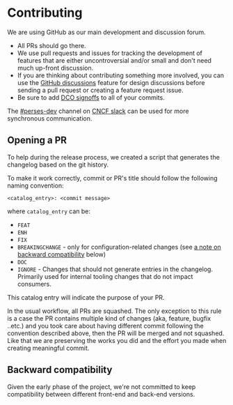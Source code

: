 # Contributing

We are using GitHub as our main development and discussion forum.

- All PRs should go there.
- We use pull requests and issues for tracking the development of features that
  are either uncontroversial and/or small and don't need much up-front
  discussion.
- If you are thinking about contributing something more involved, you can use
  the [GitHub discussions](https://github.com/inecas/persai/discussions) feature
  for design discussions before sending a pull request or creating a feature
  request issue.
- Be sure to add [DCO signoffs](https://github.com/probot/dco#how-it-works) to
  all of your commits.

The [#perses-dev](https://cloud-native.slack.com/messages/C07KQR95WBE) channel
on [CNCF slack](https://slack.cncf.io/) can be used for more synchronous communication.

## Opening a PR

To help during the release process, we created a script that generates the changelog based on the git history.

To make it work correctly, commit or PR's title should follow the following naming convention:

`<catalog_entry>: <commit message>`

where `catalog_entry` can be:

- `FEAT`
- `ENH`
- `FIX`
- `BREAKINGCHANGE` - only for configuration-related changes (see [a note on backward compatibility](#backward-compatibility) below)
- `DOC`
- `IGNORE` - Changes that should not generate entries in the changelog.
  Primarily used for internal tooling changes that do not impact consumers.

This catalog entry will indicate the purpose of your PR.

In the usual workflow, all PRs are squashed. The only exception to this rule is
a case the PR contains multiple kind of changes (aka, feature, bugfix
..etc.) and you took care about having different commit following the
convention described above, then the PR will be merged and not squashed. Like
that we are preserving the works you did and the effort you made when
creating meaningful commit.

## Backward compatibility

Given the early phase of the project, we're not committed to keep compatibility
between different front-end and back-end versions.
